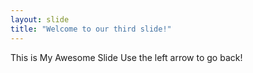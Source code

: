 ```yaml
---
layout: slide
title: "Welcome to our third slide!"
---
```

This is My Awesome Slide
Use the left arrow to go back!
